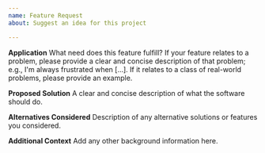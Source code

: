 ```yaml
---
name: Feature Request
about: Suggest an idea for this project

---
```


**Application**
What need does this feature fulfill? If your feature relates to a problem, please provide
a clear and concise description of that problem; e.g., I'm always frustrated when [...].
If it relates to a class of real-world problems, please provide an example.

**Proposed Solution**
A clear and concise description of what the software should do.

**Alternatives Considered**
Description of any alternative solutions or features you considered.

**Additional Context**
Add any other background information here.
